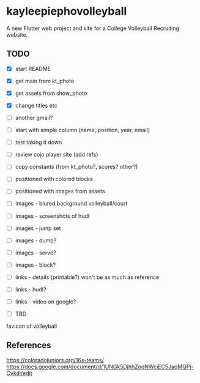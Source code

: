 # kayleepiephovolleyball

A new Flutter web project and site for a College Volleyball Recruiting website.

## TODO

- [x] start README
- [x] get main from kt_photo
- [x] get assets from show_photo
- [x] change titles etc
- [ ] another gmail?
- [ ] start with simple column (name, position, year, email)
- [ ] test taking it down
- [ ] review cojo player site (add refs)
- [ ] copy constants (from kt_photo?, scores? other?)
- [ ] positioned with colored blocks
- [ ] positioned with images from assets
- [ ] images - blured background volleyball/court
- [ ] images - screenshots of hudl
- [ ] images - jump set
- [ ] images - dump?
- [ ] images - serve?
- [ ] images - block?
- [ ] links - details (printable?) won't be as much as reference
- [ ] links - hudl?
- [ ] links - video on google?
- [ ] TBD



favicon of volleyball


## References 

https://coloradojuniors.org/16s-teams/
https://docs.google.com/document/d/1UNGk5DjhhZodNWciEC5JaqMQPj-Cvkdj/edit


